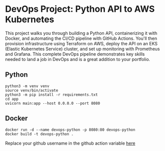 # DevOps Project: Python API to AWS Kubernetes
This project walks you through building a Python API, containerizing it with Docker, and automating the CI/CD pipeline with GitHub Actions. You'll then provision infrastructure using Terraform on AWS, deploy the API on an EKS (Elastic Kubernetes Service) cluster, and set up monitoring with Prometheus and Grafana. This complete DevOps pipeline demonstrates key skills needed to land a job in DevOps and is a great addition to your portfolio.


## Python
```
python3 -m venv venv
source venv/bin/activate
python3 -m pip install -r requirements.txt
cd app
uvicorn main:app --host 0.0.0.0 --port 8080
```

## Docker
```
docker run -d --name devops-python -p 8080:80 devops-python
docker build -t devops-python .
```

Replace your github username in the github action variable [here](./.github/workflows/release.yaml)